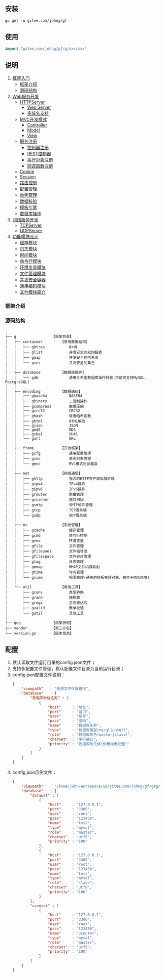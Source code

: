 ## 安装
```
go get -u gitee.com/johng/gf
```

## 使用
```go
import "gitee.com/johng/gf/g/xxx/xxx"
```
## 说明

1. [框架入门](#框架介绍)
    - [框架介绍](#框架介绍)
    - [源码结构](#源码结构)
1. [Web服务开发]()
    - [HTTPServer]()
        - [Web Server]()
        - [多域名支持]()
    - [MVC开发模式]()
        - [Controller]()
        - [Model]()
        - [View]()
    - [服务注册]()
        - [控制器注册]()
        - [REST控制器]()
        - [执行对象注册]()
        - [回调函数注册]()
    - [Cookie]()
    - [Session]()
    - [路由控制]()
    - [配置管理]()
    - [单例管理]()
    - [数据校验]()
    - [模板引擎]()
    - [数据库操作]()
1. [网络服务开发]()
    - [TCPServer]()
    - [UDPServer]()
1. [功能模块设计]()
    - [缓存模块]()
    - [日志模块]()
    - [时间模块]()
    - [命令行模块]()
    - [环境变量模块]()
    - [文件管理模块]()
    - [并发安全容器]()
    - [通用编码模块]()
    - [其他模块简介]()

### 框架介绍


### 源码结构
    .
    ├── g                【框架目录】
    │   ├── container        【常用数据结构】
    │   │   ├── gbtree           B+树
    │   │   ├── glist            并发安全的双向链表
    │   │   ├── gmap             并发安全的哈希表
    │   │   └── gset             并发安全的集合
    │   │   
    │   ├── database         【数据库操作】
    │   │   └── gdb              通用关系型数据库操作封装(目前仅支持MySQL、PostgreSQL)
    │   │   
    │   ├── encoding         【数据编码】
    │   │   ├── gbase64          BASE64
    │   │   ├── gbinary          二进制操作
    │   │   ├── gcompress        数据压缩
    │   │   ├── gcrc32           CRC32
    │   │   ├── ghash            常用哈希函数
    │   │   ├── ghtml            HTML编码
    │   │   ├── gjson            JSON
    │   │   ├── gmd5             MD5
    │   │   ├── gsha1            SHA1
    │   │   └── gurl             URL
    │   │   
    │   ├── frame            【开发框架】
    │   │   ├── gcfg             通用配置管理
    │   │   ├── gins             单例对象管理
    │   │   └── gmvc             MVC模式封装基类
    │   │   
    │   ├── net              【网络通信】
    │   │   ├── ghttp            强大的HTTP客户端及服务端
    │   │   ├── gipv4            IPv4操作
    │   │   ├── gipv6            IPv6操作
    │   │   ├── grouter          路由管理
    │   │   ├── gscanner         端口扫描
    │   │   ├── gsmtp            SMTP邮件管理
    │   │   ├── gtcp             TCP服务端
    │   │   └── gudp             UDP服务端
    │   │   
    │   ├── os               【系统管理】
    │   │   ├── gcache           缓存管理
    │   │   ├── gcmd             命令行控制
    │   │   ├── genv             环境变量
    │   │   ├── gfile            文件管理
    │   │   ├── gfilepool        文件指针池
    │   │   ├── gfilespace       文件碎片管理
    │   │   ├── glog             日志管理
    │   │   ├── gmmap            MMAP文件内存映射
    │   │   ├── gtime            时间管理
    │   │   └── gview            视图管理(通用的模板管理对象，独立于MVC模块)
    │   │   
    │   └── util             【常用工具】
    │       ├── gconv            类型转换
    │       ├── grand            随机数
    │       ├── gregx            正则表达式
    │       ├── gvalid           表单校验
    │       └── gutil            其他工具
    │   
    ├── geg              【框架示例】
    ├── vendor           【第三方包】
    └── version.go       【版本信息】
    
## 配置
1. 默认读取文件运行目录的config.json文件；
1. 支持多配置文件管理，默认配置文件目录为当前运行目录；
1. config.json配置文件说明：
    ```json
    {
        "viewpath"   : "视图文件存放路径",
        "database"   : {
            "数据库分组名称" : [
                {
                    "host"     : "地址",
                    "port"     : "端口",
                    "user"     : "账号",
                    "pass"     : "密码",
                    "name"     : "数据库名称",
                    "type"     : "数据库类型(mysql|pgsql)",
                    "role"     : "数据库角色(master|slave)",
                    "charset"  : "字符编码",
                    "priority" : "数据库优先级(负载均衡处理)"
                }
            ]
        }
    }
    ```
1. config.json示例文件：
    ```json
    {
        "viewpath"   : "/home/john/Workspace/Go/gitee.com/johng/gf/geg/frame/mvc/view",
        "database"   : {
            "default" : [
                {
                    "host"     : "127.0.0.1",
                    "port"     : "3306",
                    "user"     : "root",
                    "pass"     : "123456",
                    "name"     : "test",
                    "type"     : "mysql",
                    "role"     : "master",
                    "charset"  : "utf8",
                    "priority" : "100"
                },
                {
                    "host"     : "127.0.0.1",
                    "port"     : "3306",
                    "user"     : "root",
                    "pass"     : "123456",
                    "name"     : "test",
                    "type"     : "mysql",
                    "role"     : "slave",
                    "charset"  : "utf8",
                    "priority" : "100"
                }
            ],
            "ucenter" : [
                {
                    "host"     : "127.0.0.1",
                    "port"     : "3306",
                    "user"     : "root",
                    "pass"     : "123456",
                    "name"     : "ucenter",
                    "type"     : "mysql",
                    "role"     : "master",
                    "charset"  : "utf8",
                    "priority" : "100"
                }
            ]
        }
    }
    ```


